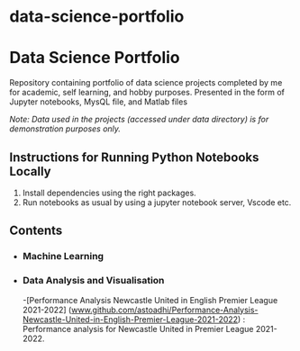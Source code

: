 # data-science-portfolio
# Data Science Portfolio
Repository containing portfolio of data science projects completed by me for academic, self learning, and hobby purposes. Presented in the form of Jupyter notebooks, MysQL file, and Matlab files 

_Note: Data used in the projects (accessed under data directory) is for demonstration purposes only._

## Instructions for Running Python Notebooks Locally
1. Install dependencies using the right packages.
2. Run notebooks as usual by using a jupyter notebook server, Vscode etc.

## Contents

- ### Machine Learning


- ### Data Analysis and Visualisation
  -[Performance Analysis Newcastle United in English Premier League 2021-2022] (www.github.com/astoadhi/Performance-Analysis-Newcastle-United-in-English-Premier-League-2021-2022) : Performance analysis for Newcastle United in Premier League 2021-2022.
